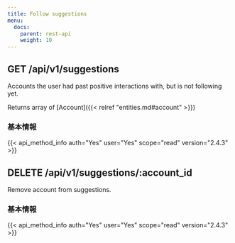 ```yaml
---
title: Follow suggestions
menu:
  docs:
    parent: rest-api
    weight: 10
---
```


## GET /api/v1/suggestions

Accounts the user had past positive interactions with, but is not following yet.

Returns array of [Account]({{< relref "entities.md#account" >}})

### 基本情報

{{< api_method_info auth="Yes" user="Yes" scope="read" version="2.4.3" >}}

## DELETE /api/v1/suggestions/:account_id

Remove account from suggestions.

### 基本情報

{{< api_method_info auth="Yes" user="Yes" scope="read" version="2.4.3" >}}
